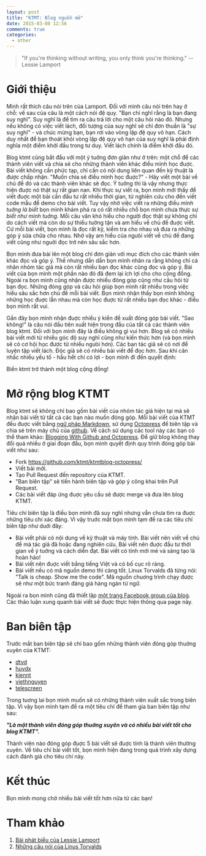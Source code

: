 ```yaml
---
layout: post
title: "KTMT: Blog nguồn mở"
date: 2015-03-08 12:56
comments: true
categories:
  - other
---
```


>"If you're thinking without writing, you only think you're thinking." -- Lessie Lamport

# Giới thiệu

Mình rất thích câu nói trên của Lamport. Đối với mình câu nói trên hay ở chỗ: vế sau của câu là một cách nói đệ quy. "Bạn chỉ nghĩ rằng là bạn đang suy nghĩ". Suy nghĩ là để tìm ra câu trả lời cho một câu hỏi nào đó. Nhưng nếu không có việc viết lách, đối tượng của suy nghĩ sẽ chỉ đơn thuần là "sự suy nghĩ" - và chúc mừng bạn, bạn rơi vào vòng lặp đệ quy vô hạn. Cách duy nhất để bạn thoát khỏi vòng lặp đệ quy vô hạn của suy nghĩ là phải định nghĩa một điểm khởi đầu trong tư duy. Viết lách chính là điểm khởi đầu đó.

Blog ktmt cũng bắt đầu với một ý tuởng đơn giản như ở trên: một chỗ để các thành viên viết và chia sẻ cho những thành viên khác điều mình học đuợc. Bài viết không cần phức tạp, chỉ cần có nội dung liên quan đến kỹ thuật là được chấp nhận. "Muốn chia sẻ điều mình học đuợc?" - Hãy viết một bài về chủ đề đó và các thành viên khác sẽ đọc. Ý tuởng thì là vậy nhưng thực hiện đuợc nó thật sự rất gian nan. Khi thực sự viết ra, bọn mình mới thấy để viết đuợc một bài cần đầu tư rất nhiều thời gian, từ nghiên cứu cho đến viết code mẫu để demo cho bài viết. Tuy vậy nhờ việc viết ra những điều *mình tuởng là biết* bọn mình khám phá ra có rất nhiều chỗ bọn mình chưa thực sự *biết như mình tuởng*. Mỗi câu văn khó hiểu cho người đọc thật sự không chỉ do cách viết mà còn do sự thiếu tuờng tận và am hiểu về chủ đề đuợc viết. Cứ mỗi bài viết, bọn mình là đọc rất kỹ, kiểm tra cho nhau và đưa ra những góp ý sửa chữa cho nhau. Nhờ vậy am hiểu của ngưòi viết về chủ đề đang viết cũng như nguời đọc trở nên sâu sắc hơn.

Bọn mình đưa bài lên một blog chỉ đơn giản với mục đích cho các thành viên khác đọc và góp ý. Thế nhưng dần dần bọn mình nhân ra rằng không chỉ cá nhân nhóm tác giả mà còn rất nhiều bạn đọc khác cũng đọc và góp ý. Bài viết của bọn mình một phần nào đó đã đem lại ích lợi cho cho cộng đồng. Ngoài ra bọn mình cũng nhận được nhiều đóng góp cũng như câu hỏi từ bạn đọc. Những đóng góp và câu hỏi giúp bọn mình rất nhiều trong việc hiểu sâu sắc hơn chủ đề mỗi bài viết. Bọn mình nhận thấy bọn mình không những học đuợc lẫn nhau mà còn học đuợc từ rất nhiều bạn đọc khác - điều bọn mình rất vui.

Gần đây bọn mình nhận đuợc nhiều ý kiến đề xuất đóng góp bài viết. "Sao không!" là câu nói đầu tiên xuất hiện trong đầu của tất cả các thành viên blog ktmt. Đối với bọn mình đây là điều không gì vui hơn. Blog sẽ có nhiều bài viết mới từ nhiều góc độ suy nghĩ cũng như kiến thức hơn (và bọn mình sẽ có cơ hội học được từ nhiều ngưòi hơn). Các bạn tác giả sẽ có nơi để luyện tập viết lách. Độc giả sẽ có nhiều bài viết để đọc hơn. Sau khi cân nhắc nhiều yếu tố - hầu hết chỉ có lợi - bọn mình đi đến quyết định:

Biến ktmt trở thành một blog cộng đồng!

# Mở rộng blog KTMT

Blog ktmt sẽ không chỉ bao gồm bài viết của nhóm tác giả hiện tại mà sẽ nhận bài viết từ tất cả các bạn nào muốn đóng góp. Mỗi bài viết của KTMT đều đuợc viết bằng [ngữ pháp Markdown](https://github.com/adam-p/markdown-here/wiki/Markdown-Cheatsheet), sử dụng [Octopress](http://octopress.org/) để biên tập và chia sẻ trên máy chủ của [github](http://github.com). Về cách sử dụng các tool này các bạn có thể tham khảo: [Blogging With Github and Octopress](http://ktmt.github.io/blog/2013/04/30/huong-dan-su-dung-octopress-cho-blog-tren-github/). Để giữ blog không thay đổi quá nhiều ở giai đoạn đầu, bọn mình quyết định quy trình đóng góp bài viết như sau:

* Fork https://github.com/ktmt/ktmtblog-octopress/
* Viết bài mới.
* Tạo Pull Request đến repository của KTMT.
* "Ban biên tập" sẽ tiến hành biên tập và góp ý công khai trên Pull Request.
* Các bài viết đáp ứng đuợc yêu cầu sẽ được merge và đưa lên blog KTMT.

Tiêu chí biên tập là điều bọn mình đã suy nghĩ nhưng vẫn chưa tìm ra đuợc những tiêu chí xác đáng. Vì vậy truớc mắt bọn mình tạm đề ra các tiêu chí biên tập như duới đây:

* Bài viết phải có nội dung về kỹ thuật và máy tính. Bài viết nên viết về chủ đề mà tác giả đã hoặc đang nghiên cứu. Bài viết nên đuợc đầu tư thời gian về ý tuởng và cách diễn đạt. Bài viết có tính mới mẻ và sáng tạo là hoàn hảo!
* Bài viết nên đuợc viết bằng tiếng Việt và có bố cục rõ ràng.
* Bài viết nếu có mã nguồn demo thì càng tốt. Linux Torvalds đã từng nói: "Talk is cheap. Show me the code". Mã nguồn chuơng trình chạy được sẽ như một bức tranh đáng giá hàng ngàn từ ngữ.

Ngoài ra bọn mình cũng đã thiết lập [một trang Facebook group của blog](https://www.facebook.com/groups/714123448709763/). Các thảo luận xung quanh bài viết sẽ đuợc thực hiện thông qua page này.


# Ban biên tập

Trước mắt ban biên tập sẽ chỉ bao gốm những thành viên đóng góp thuờng xuyên của KTMT:

* [dtvd](https://github.com/dtvd)
* [huydx](https://github.com/huydx)
* [kiennt](https://github.com/kiennt)
* [viethnguyen](https://github.com/viethnguyen)
* [telescreen](https://github.com/telescreen)


Trong tuơng lai bọn mình muốn sẽ có những thành viên xuất sắc trong biên tập. Vì vậy bọn mình tạm đề ra một tiêu chí để tham gia ban biên tập như sau:

***"Là một thành viên đóng góp thuờng xuyên và có nhiều bài viết tốt cho blog KTMT".***

Thành viên nào đóng góp đuợc 5 bài viết sẽ đuợc tính là thành viên thường xuyên. Về tiêu chí bài viết tốt, bọn mình hiện đang trong quá trình xây dựng cách đánh giá cho tiêu chí này.


# Kết thúc

Bọn mình mong chờ nhiều bài viết tốt hơn nữa từ các bạn!

# Tham khảo

1. [Bài phát biểu của Lessie Lamport](http://channel9.msdn.com/Events/Build/2014/3-642)
2. [Những câu nói của Linus Torvalds](http://en.wikiquote.org/wiki/Linus_Torvalds)
